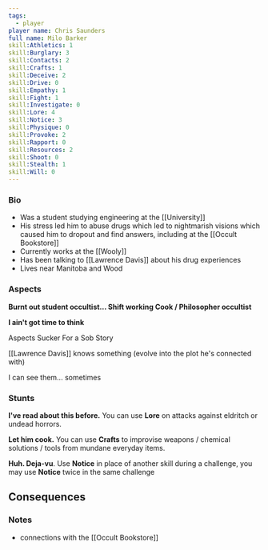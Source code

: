 ```yaml
---
tags:
  - player
player name: Chris Saunders
full name: Milo Barker
skill:Athletics: 1
skill:Burglary: 3
skill:Contacts: 2
skill:Crafts: 1
skill:Deceive: 2
skill:Drive: 0
skill:Empathy: 1
skill:Fight: 1
skill:Investigate: 0
skill:Lore: 4
skill:Notice: 3
skill:Physique: 0
skill:Provoke: 2
skill:Rapport: 0
skill:Resources: 2
skill:Shoot: 0
skill:Stealth: 1
skill:Will: 0
---
```

### Bio 

- Was a student studying engineering at the [[University]]
- His stress led him to abuse drugs which led to nightmarish visions which caused him to dropout and find answers, including at the [[Occult Bookstore]]
- Currently works at the [[Wooly]]
- Has been talking to [[Lawrence Davis]] about his drug experiences
- Lives near Manitoba and Wood

### Aspects

**Burnt out student occultist... Shift working Cook / Philosopher occultist**

**I ain't got time to think**

Aspects Sucker For a Sob Story

[[Lawrence Davis]] knows something (evolve into the plot he's connected with)

I can see them... sometimes

### Stunts  

**I've read about this before.** You can use **Lore** on attacks against eldritch or undead horrors.

**Let him cook.** You can use **Crafts** to improvise weapons / chemical solutions / tools from mundane everyday items.

**Huh. Deja-vu**. Use **Notice** in place of another skill during a challenge, you may use **Notice** twice in the same challenge

## Consequences

### Notes

- connections with the [[Occult Bookstore]]